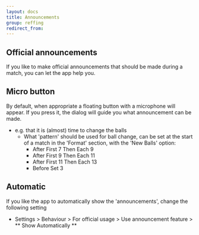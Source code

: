 ```yaml
---
layout: docs
title: Announcements
group: reffing
redirect_from:
---
```

## Official announcements

If you like to make official announcements that should be made during a match, you can let the app help you.

## Micro button

By default, when appropriate a floating button with a microphone will appear.
If you press it, the dialog will guide you what announcement can be made.

* e.g. that it is (almost) time to change the balls
  * What 'pattern' should be used for ball change, can be set at the start of a match in the 'Format' section, with the 'New Balls' option:
    * After First  7 Then Each  9  
    * After First  9 Then Each 11
    * After First 11 Then Each 13
    * Before Set 3

## Automatic

If you like the app to automatically show the 'announcements', change the following setting 

* Settings > Behaviour > For official usage > Use announcement feature > ** Show Automatically **
